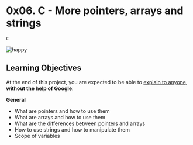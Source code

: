 # 0x06. C - More pointers, arrays and strings
``C``

![happy](https://alx-intranet.hbtn.io/images/contents/low_level_programming/projects/happy-clapping.gif)

## Learning Objectives
At the end of this project, you are expected to be able to [explain to anyone](https://alx-intranet.hbtn.io/rltoken/tkwwPs3MT3JT07FSsmXy-A), **without the help of Google**:

**General**
- What are pointers and how to use them
- What are arrays and how to use them
- What are the differences between pointers and arrays
- How to use strings and how to manipulate them
- Scope of variables

